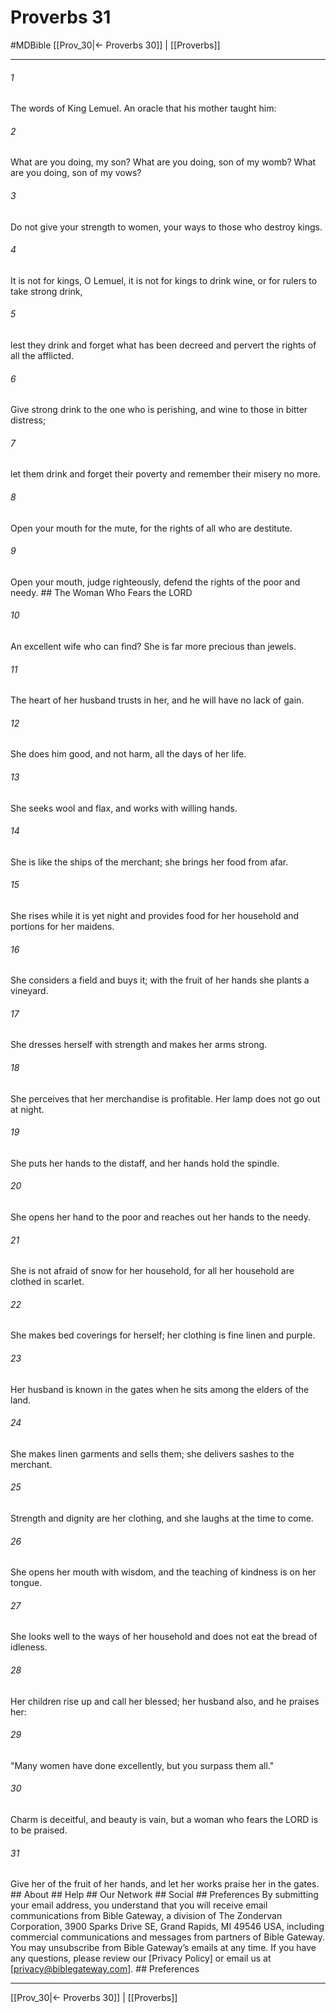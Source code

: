 # Proverbs 31
#MDBible
[[Prov_30|← Proverbs 30]] | [[Proverbs]]

***


###### 1 
The words of King Lemuel. An oracle that his mother taught him: 

###### 2 
What are you doing, my son? What are you doing, son of my womb? What are you doing, son of my vows? 

###### 3 
Do not give your strength to women, your ways to those who destroy kings. 

###### 4 
It is not for kings, O Lemuel, it is not for kings to drink wine, or for rulers to take strong drink, 

###### 5 
lest they drink and forget what has been decreed and pervert the rights of all the afflicted. 

###### 6 
Give strong drink to the one who is perishing, and wine to those in bitter distress; 

###### 7 
let them drink and forget their poverty and remember their misery no more. 

###### 8 
Open your mouth for the mute, for the rights of all who are destitute. 

###### 9 
Open your mouth, judge righteously, defend the rights of the poor and needy. ## The Woman Who Fears the LORD 

###### 10 
An excellent wife who can find? She is far more precious than jewels. 

###### 11 
The heart of her husband trusts in her, and he will have no lack of gain. 

###### 12 
She does him good, and not harm, all the days of her life. 

###### 13 
She seeks wool and flax, and works with willing hands. 

###### 14 
She is like the ships of the merchant; she brings her food from afar. 

###### 15 
She rises while it is yet night and provides food for her household and portions for her maidens. 

###### 16 
She considers a field and buys it; with the fruit of her hands she plants a vineyard. 

###### 17 
She dresses herself with strength and makes her arms strong. 

###### 18 
She perceives that her merchandise is profitable. Her lamp does not go out at night. 

###### 19 
She puts her hands to the distaff, and her hands hold the spindle. 

###### 20 
She opens her hand to the poor and reaches out her hands to the needy. 

###### 21 
She is not afraid of snow for her household, for all her household are clothed in scarlet. 

###### 22 
She makes bed coverings for herself; her clothing is fine linen and purple. 

###### 23 
Her husband is known in the gates when he sits among the elders of the land. 

###### 24 
She makes linen garments and sells them; she delivers sashes to the merchant. 

###### 25 
Strength and dignity are her clothing, and she laughs at the time to come. 

###### 26 
She opens her mouth with wisdom, and the teaching of kindness is on her tongue. 

###### 27 
She looks well to the ways of her household and does not eat the bread of idleness. 

###### 28 
Her children rise up and call her blessed; her husband also, and he praises her: 

###### 29 
"Many women have done excellently, but you surpass them all." 

###### 30 
Charm is deceitful, and beauty is vain, but a woman who fears the LORD is to be praised. 

###### 31 
Give her of the fruit of her hands, and let her works praise her in the gates. ## About ## Help ## Our Network ## Social ## Preferences By submitting your email address, you understand that you will receive email communications from Bible Gateway, a division of The Zondervan Corporation, 3900 Sparks Drive SE, Grand Rapids, MI 49546 USA, including commercial communications and messages from partners of Bible Gateway. You may unsubscribe from Bible Gateway&rsquo;s emails at any time. If you have any questions, please review our [Privacy Policy] or email us at [privacy@biblegateway.com]. ## Preferences

***

[[Prov_30|← Proverbs 30]] | [[Proverbs]]

